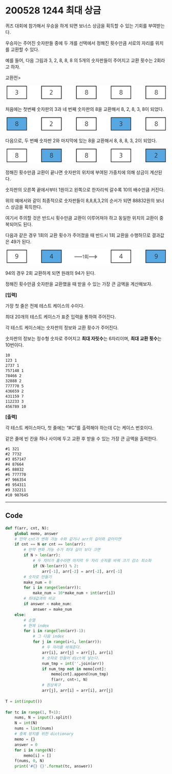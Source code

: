 # 200528 1244 최대 상금

퀴즈 대회에 참가해서 우승을 하게 되면 보너스 상금을 획득할 수 있는 기회를 부여받는다.

우승자는 주어진 숫자판들 중에 두 개를 선택에서 정해진 횟수만큼 서로의 자리를 위치를 교환할 수 있다.

예를 들어, 다음 그림과 3, 2, 8, 8, 8 의 5개의 숫자판들이 주어지고 교환 횟수는 2회라고 하자.

교환전>

![img](images/fileDownload-20200528194622545.do)

처음에는 첫번째 숫자판의 3과 네 번째 숫자판의 8을 교환해서 8, 2, 8, 3, 8이 되었다.

![img](images/fileDownload-20200528194628242.do)

다음으로, 두 번째 숫자판 2와 마지막에 있는 8을 교환해서 8, 8, 8, 3, 2이 되었다.

![img](images/fileDownload-20200528194635719.do)

정해진 횟수만큼 교환이 끝나면 숫자판의 위치에 부여된 가중치에 의해 상금이 계산된다.

숫자판의 오른쪽 끝에서부터 1원이고 왼쪽으로 한자리씩 갈수록 10의 배수만큼 커진다.

위의 예에서와 같이 최종적으로 숫자판들이 8,8,8,3,2의 순서가 되면 88832원의 보너스 상금을 획득한다.

여기서 주의할 것은 반드시 횟수만큼 교환이 이루어져야 하고 동일한 위치의 교환이 중복되어도 된다.

다음과 같은 경우 1회의 교환 횟수가 주어졌을 때 반드시 1회 교환을 수행하므로 결과값은 49가 된다.

![img](images/fileDownload-20200528194642464.do)

94의 경우 2회 교환하게 되면 원래의 94가 된다.

정해진 횟수만큼 숫자판을 교환했을 때 받을 수 있는 가장 큰 금액을 계산해보자.

**[입력]**

가장 첫 줄은 전체 테스트 케이스의 수이다.

최대 20개의 테스트 케이스가 표준 입력을 통하여 주어진다.

각 테스트 케이스에는 숫자판의 정보와 교환 횟수가 주어진다.

숫자판의 정보는 정수형 숫자로 주어지고 **최대 자릿수**는 6자리이며, **최대 교환 횟수**는 10번이다.

```
10
123 1
2737 1
757148 1
78466 2
32888 2
777770 5
436659 2
431159 7
112233 3
456789 10
```

**[출력]**

각 테스트 케이스마다, 첫 줄에는 “#C”를 출력해야 하는데 C는 케이스 번호이다.

같은 줄에 빈 칸을 하나 사이에 두고 교환 후 받을 수 있는 가장 큰 금액을 출력한다.

```
#1 321
#2 7732
#3 857147
#4 87664
#5 88832
#6 777770
#7 966354
#8 954311
#9 332211
#10 987645
```

---

## Code

```python
def f(arr, cnt, N):
    global memo, answer
    # 만약 cnt가 변화 가능 수와 같거나 arr의 길이와 같아지면
    if cnt == N or cnt == len(arr):
        # 만약 변화 가능 수가 최대 길이 보다 크면
        if N > len(arr):
            # 두 차이가 홀수라면 마지막 두 자리 숫자를 바꿔 크기 감소 최소화
            if (N-len(arr)) % 2:
                arr[-1], arr[-2] = arr[-2], arr[-1]
        # 숫자로 만들기
        make_num = 0
        for i in range(len(arr)):
            make_num = 10*make_num + int(arr[i])
        # 최대값과의 비교
        if answer < make_num:
            answer = make_num
    else:
        # 순열
        # 현재 index
        for i in range(len(arr)-1):
            # 그 다음 index
            for j in range(i+1, len(arr)):
                # 두 자리를 바꿔준다.
                arr[i], arr[j] = arr[j], arr[i]
                # 숫자로 만들어 dict에 넣는다.
                num_tmp = int(''.join(arr))
                if num_tmp not in memo[cnt]:
                    memo[cnt].append(num_tmp)
                    f(arr, cnt+1, N)
                # 원상복구
                arr[j], arr[i] = arr[i], arr[j]

T = int(input())

for tc in range(1, T+1):
    nums, N = input().split()
    N = int(N)
    nums = list(nums)
    # 중복 방지를 위한 dictionary
    memo = {}
    answer = 0
    for i in range(N):
        memo[i] = []
    f(nums, 0, N)
    print('#{} {}'.format(tc, answer))
```


